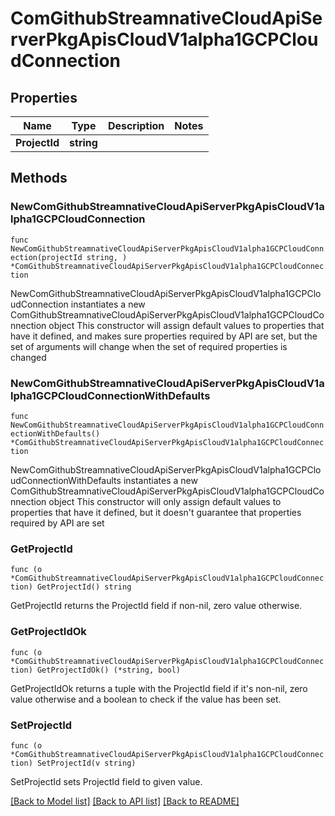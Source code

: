 # ComGithubStreamnativeCloudApiServerPkgApisCloudV1alpha1GCPCloudConnection

## Properties

Name | Type | Description | Notes
------------ | ------------- | ------------- | -------------
**ProjectId** | **string** |  | 

## Methods

### NewComGithubStreamnativeCloudApiServerPkgApisCloudV1alpha1GCPCloudConnection

`func NewComGithubStreamnativeCloudApiServerPkgApisCloudV1alpha1GCPCloudConnection(projectId string, ) *ComGithubStreamnativeCloudApiServerPkgApisCloudV1alpha1GCPCloudConnection`

NewComGithubStreamnativeCloudApiServerPkgApisCloudV1alpha1GCPCloudConnection instantiates a new ComGithubStreamnativeCloudApiServerPkgApisCloudV1alpha1GCPCloudConnection object
This constructor will assign default values to properties that have it defined,
and makes sure properties required by API are set, but the set of arguments
will change when the set of required properties is changed

### NewComGithubStreamnativeCloudApiServerPkgApisCloudV1alpha1GCPCloudConnectionWithDefaults

`func NewComGithubStreamnativeCloudApiServerPkgApisCloudV1alpha1GCPCloudConnectionWithDefaults() *ComGithubStreamnativeCloudApiServerPkgApisCloudV1alpha1GCPCloudConnection`

NewComGithubStreamnativeCloudApiServerPkgApisCloudV1alpha1GCPCloudConnectionWithDefaults instantiates a new ComGithubStreamnativeCloudApiServerPkgApisCloudV1alpha1GCPCloudConnection object
This constructor will only assign default values to properties that have it defined,
but it doesn't guarantee that properties required by API are set

### GetProjectId

`func (o *ComGithubStreamnativeCloudApiServerPkgApisCloudV1alpha1GCPCloudConnection) GetProjectId() string`

GetProjectId returns the ProjectId field if non-nil, zero value otherwise.

### GetProjectIdOk

`func (o *ComGithubStreamnativeCloudApiServerPkgApisCloudV1alpha1GCPCloudConnection) GetProjectIdOk() (*string, bool)`

GetProjectIdOk returns a tuple with the ProjectId field if it's non-nil, zero value otherwise
and a boolean to check if the value has been set.

### SetProjectId

`func (o *ComGithubStreamnativeCloudApiServerPkgApisCloudV1alpha1GCPCloudConnection) SetProjectId(v string)`

SetProjectId sets ProjectId field to given value.



[[Back to Model list]](../README.md#documentation-for-models) [[Back to API list]](../README.md#documentation-for-api-endpoints) [[Back to README]](../README.md)


